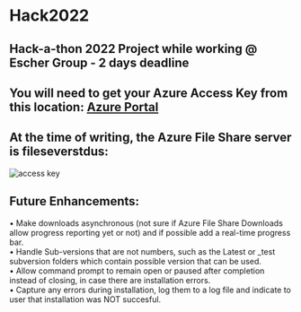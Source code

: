 # Hack2022
## Hack-a-thon 2022 Project while working @ Escher Group - 2 days deadline

## You will need to get your Azure Access Key from this location: [Azure Portal](https://azure.microsoft.com/en-us/get-started/azure-portal/)

## At the time of writing, the Azure File Share server is fileseverstdus:
![access key](https://user-images.githubusercontent.com/14348712/181669025-1b806aeb-b792-4c36-ac93-f5e9384db406.png)

## Future Enhancements:
• Make downloads asynchronous (not sure if Azure File Share Downloads allow progress reporting yet or not) and if possible add a real-time progress bar. <br />
• Handle Sub-versions that are not numbers, such as the Latest or _test subversion folders which contain possible version that can be used. <br />
• Allow command prompt to remain open or paused after completion instead of closing, in case there are installation errors. <br />
• Capture any errors during installation, log them to a log file and indicate to user that installation was NOT succesful. <br />
